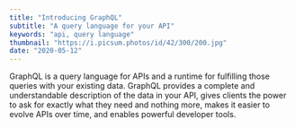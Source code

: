 ```yaml
---
title: "Introducing GraphQL"
subtitle: "A query language for your API"
keywords: "api, query language"
thumbnail: "https://i.picsum.photos/id/42/300/200.jpg"
date: "2020-05-12"
---
```


GraphQL is a query language for APIs and a runtime for fulfilling those queries with your existing data. GraphQL provides a complete and understandable description of the data in your API, gives clients the power to ask for exactly what they need and nothing more, makes it easier to evolve APIs over time, and enables powerful developer tools.
